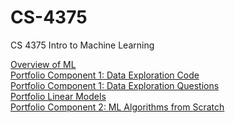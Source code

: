 # CS-4375
CS 4375 Intro to Machine Learning

[Overview of ML](Overview_of_ML.pdf) <br />
[Portfolio Component 1: Data Exploration Code](Portfolio_Component_1.cpp) <br /> 
[Portfolio Component 1: Data Exploration Questions](Portfolio_Component_1_Questions.pdf) <br />
[Portfolio Linear Models](https://github.com/Huywin500/CS-4375/tree/main/Portfolio%20Linear%20Models) <br />
[Portfolio Component 2: ML Algorithms from Scratch](Portfolio_Component_2_Questions.pdf) <br />
